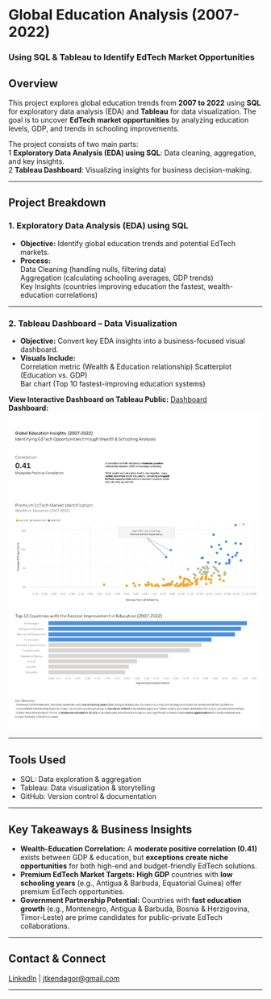 # Global Education Analysis (2007-2022)
### Using SQL & Tableau to Identify EdTech Market Opportunities

## Overview
This project explores global education trends from **2007 to 2022** using **SQL** for exploratory data analysis (EDA) and **Tableau** for data visualization. The goal is to uncover **EdTech market opportunities** by analyzing education levels, GDP, and trends in schooling improvements.

The project consists of two main parts:  
1️ **Exploratory Data Analysis (EDA) using SQL**: Data cleaning, aggregation, and key insights.  
2️ **Tableau Dashboard**: Visualizing insights for business decision-making.

---

## Project Breakdown

### 1. Exploratory Data Analysis (EDA) using SQL
- **Objective:** Identify global education trends and potential EdTech markets.
- **Process:**  
    Data Cleaning (handling nulls, filtering data)  
    Aggregation (calculating schooling averages, GDP trends)  
    Key Insights (countries improving education the fastest, wealth-education correlations)



---

### 2. Tableau Dashboard – Data Visualization
- **Objective:** Convert key EDA insights into a business-focused visual dashboard.
- **Visuals Include:**  
    Correlation metric (Wealth & Education relationship)
    Scatterplot (Education vs. GDP)  
    Bar chart (Top 10 fastest-improving education systems)  
   

**View Interactive Dashboard on Tableau Public:** [Dashboard](https://public.tableau.com/app/profile/joshua.kendagor/viz/GlobalEducationInsightsDashboard2007-2022/Dashboard1)  
**Dashboard:** 
![Screenshot 2025-03-04 135128](https://github.com/tirop/Global_Education_Analysis/blob/main/Dashboard/Dashboard%202.png)

---

## Tools Used
- SQL: Data exploration & aggregation
- Tableau: Data visualization & storytelling
- GitHub: Version control & documentation

---

## Key Takeaways & Business Insights
- **Wealth-Education Correlation:** A **moderate positive correlation (0.41)** exists between GDP & education, but **exceptions create niche opportunities** for both high-end and budget-friendly EdTech solutions.
- **Premium EdTech Market Targets:** **High GDP** countries with **low schooling years** (e.g., Antigua & Barbuda, Equatorial Guinea) offer premium EdTech opportunities.
- **Government Partnership Potential:** Countries with **fast education growth** (e.g., Montenegro, Antigua & Barbuda, Bosnia & Herzigovina, Timor-Leste) are prime candidates for public-private EdTech collaborations.


---

## Contact & Connect
[LinkedIn](https://www.linkedin.com/in/joshuakendagor/) | jtkendagor@gmail.com

---


